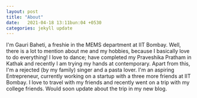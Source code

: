 ```yaml
---
layout: post
title: "About"
date:   2021-04-18 13:11bun:04 +0530
categories: jekyll update
---
```

I'm Gauri Baheti, a freshie in the MEMS department at IIT Bombay. Well, there is a lot to mention about me and my hobbies, because I basically love to do everything!
I love to dance; have completed my Praveshika Pratham in Kathak and recently I am trying my hands at contemporary.
Apart from this, I'm a rejected (by my family) singer and a pasta lover.
I'm an aspiring Entrepreneur, currently working on a startup with a three more friends at IIT Bombay. 
I love to travel with my friends and recently went on a trip with my college friends. Would soon update about the trip in my new blog.

